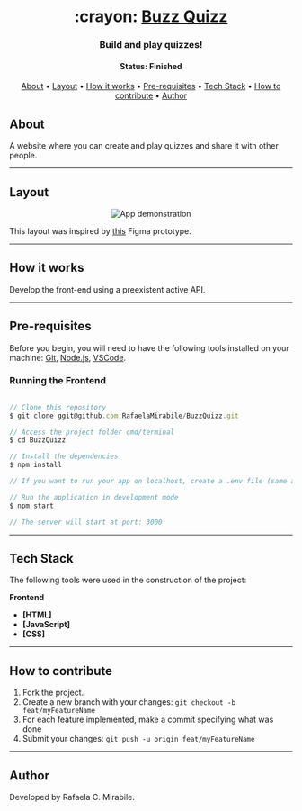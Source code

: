 <h1 align="center">
   :crayon: <a href="#"> Buzz Quizz </a>
</h1>

<h3 align="center">
    Build and play quizzes!
</h3>

<h4 align="center"> 
	 Status: Finished
</h4>

<p align="center">
 <a href="#about">About</a> •
 <a href="#layout">Layout</a> • 
 <a href="#how-it-works">How it works</a> • 
 <a href="#pre-requisites">Pre-requisites</a> • 
 <a href="#tech-stack">Tech Stack</a> • 
 <a href="#how-to-contribute">How to contribute</a> • 
 <a href="#author">Author</a>
</p>


## About

A website where you can create and play quizzes and share it with other people.

---


## Layout

<div align="center">
 <img src="./public/mywallet.gif" alt="App demonstration"/>
</div>



This layout was inspired by <a href="https://www.figma.com/file/nCuPD1re0r4EAwNl7OCNvz/BuzzQuizz-Turma-02?node-id=0%3A1">this</a> Figma prototype.


---

## How it works

Develop the front-end using a preexistent active API.

---

## Pre-requisites

Before you begin, you will need to have the following tools installed on your machine:
[Git](https://git-scm.com), [Node.js](https://nodejs.org/en/), [VSCode](https://code.visualstudio.com/).

### Running the Frontend


``` jsx

// Clone this repository
$ git clone ggit@github.com:RafaelaMirabile/BuzzQuizz.git

// Access the project folder cmd/terminal
$ cd BuzzQuizz

// Install the dependencies
$ npm install

// If you want to run your app on localhost, create a .env file (same as the env.example) with the environment variable pointing to your local server.

// Run the application in development mode
$ npm start

// The server will start at port: 3000

```


---

## Tech Stack

The following tools were used in the construction of the project:

**Frontend** 

-   **[HTML]**
-   **[JavaScript]**
-   **[CSS]**

---


## How to contribute

1. Fork the project.
2. Create a new branch with your changes: `git checkout -b feat/myFeatureName`
3. For each feature implemented, make a commit specifying what was done
4. Submit your changes: `git push -u origin feat/myFeatureName`

---

## Author

Developed by Rafaela C. Mirabile.
